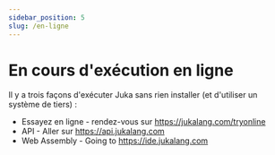 ```yaml
---
sidebar_position: 5
slug: /en-ligne
---
```


# En cours d'exécution en ligne

Il y a trois façons d'exécuter Juka sans rien installer (et d'utiliser un système de tiers) :

- Essayez en ligne - rendez-vous sur https://jukalang.com/tryonline
- API - Aller sur https://api.jukalang.com
- Web Assembly - Going to https://ide.jukalang.com
